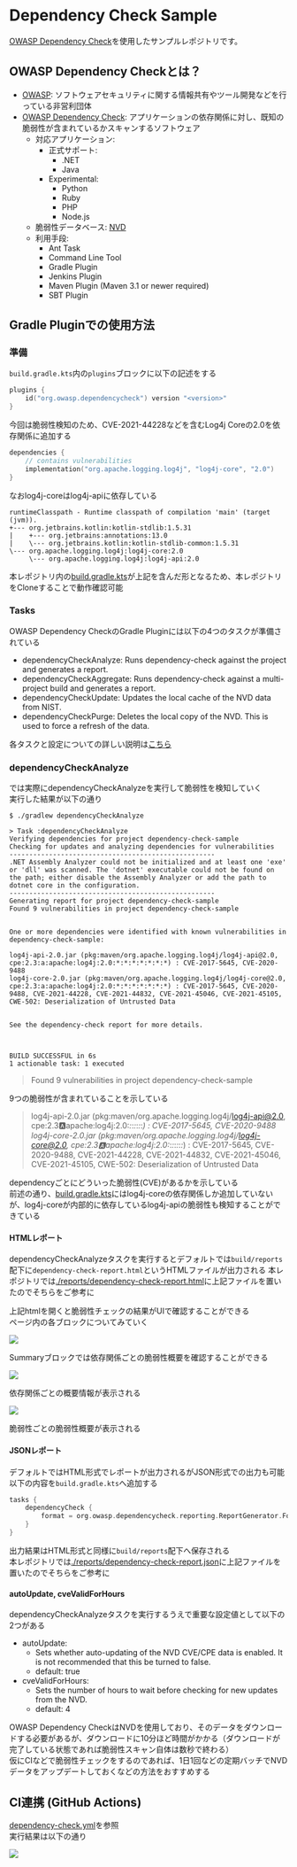 # Dependency Check Sample
[OWASP Dependency Check](https://jeremylong.github.io/DependencyCheck/)を使用したサンプルレポジトリです。

## OWASP Dependency Checkとは？
- [OWASP](https://owasp.org/www-chapter-japan/): ソフトウェアセキュリティに関する情報共有やツール開発などを行っている非営利団体
- [OWASP Dependency Check](https://jeremylong.github.io/DependencyCheck/): アプリケーションの依存関係に対し、既知の脆弱性が含まれているかスキャンするソフトウェア
  - 対応アプリケーション:
    - 正式サポート:
      - .NET
      - Java
    - Experimental:
      - Python
      - Ruby
      - PHP
      - Node.js
  - 脆弱性データベース: [NVD](https://nvd.nist.gov/)
  - 利用手段:
    - Ant Task
    - Command Line Tool
    - Gradle Plugin
    - Jenkins Plugin
    - Maven Plugin (Maven 3.1 or newer required)
    - SBT Plugin

## Gradle Pluginでの使用方法
### 準備
`build.gradle.kts`内の`plugins`ブロックに以下の記述をする

```kotlin
plugins {
    id("org.owasp.dependencycheck") version "<version>"
}
```

今回は脆弱性検知のため、CVE-2021-44228などを含むLog4j Coreの2.0を依存関係に追加する

```kotlin
dependencies {
    // contains vulnerabilities
    implementation("org.apache.logging.log4j", "log4j-core", "2.0")
}
```

なおlog4j-coreはlog4j-apiに依存している

```text
runtimeClasspath - Runtime classpath of compilation 'main' (target  (jvm)).
+--- org.jetbrains.kotlin:kotlin-stdlib:1.5.31
|    +--- org.jetbrains:annotations:13.0
|    \--- org.jetbrains.kotlin:kotlin-stdlib-common:1.5.31
\--- org.apache.logging.log4j:log4j-core:2.0
     \--- org.apache.logging.log4j:log4j-api:2.0
```

本レポジトリ内の[build.gradle.kts](./build.gradle.kts)が上記を含んだ形となるため、本レポジトリをCloneすることで動作確認可能

### Tasks
OWASP Dependency CheckのGradle Pluginには以下の4つのタスクが準備されている
- dependencyCheckAnalyze: Runs dependency-check against the project and generates a report.
- dependencyCheckAggregate: Runs dependency-check against a multi-project build and generates a report.
- dependencyCheckUpdate: Updates the local cache of the NVD data from NIST.
- dependencyCheckPurge: Deletes the local copy of the NVD. This is used to force a refresh of the data.

各タスクと設定についての詳しい説明は[こちら](https://jeremylong.github.io/DependencyCheck/dependency-check-gradle/configuration.html)

### dependencyCheckAnalyze
では実際にdependencyCheckAnalyzeを実行して脆弱性を検知していく  
実行した結果が以下の通り

```shell
$ ./gradlew dependencyCheckAnalyze

> Task :dependencyCheckAnalyze
Verifying dependencies for project dependency-check-sample
Checking for updates and analyzing dependencies for vulnerabilities
----------------------------------------------------
.NET Assembly Analyzer could not be initialized and at least one 'exe' or 'dll' was scanned. The 'dotnet' executable could not be found on the path; either disable the Assembly Analyzer or add the path to dotnet core in the configuration.
----------------------------------------------------
Generating report for project dependency-check-sample
Found 9 vulnerabilities in project dependency-check-sample


One or more dependencies were identified with known vulnerabilities in dependency-check-sample:

log4j-api-2.0.jar (pkg:maven/org.apache.logging.log4j/log4j-api@2.0, cpe:2.3:a:apache:log4j:2.0:*:*:*:*:*:*:*) : CVE-2017-5645, CVE-2020-9488
log4j-core-2.0.jar (pkg:maven/org.apache.logging.log4j/log4j-core@2.0, cpe:2.3:a:apache:log4j:2.0:*:*:*:*:*:*:*) : CVE-2017-5645, CVE-2020-9488, CVE-2021-44228, CVE-2021-44832, CVE-2021-45046, CVE-2021-45105, CWE-502: Deserialization of Untrusted Data


See the dependency-check report for more details.



BUILD SUCCESSFUL in 6s
1 actionable task: 1 executed
```

> Found 9 vulnerabilities in project dependency-check-sample

9つの脆弱性が含まれていることを示している

> log4j-api-2.0.jar (pkg:maven/org.apache.logging.log4j/log4j-api@2.0, cpe:2.3:a:apache:log4j:2.0:*:*:*:*:*:*:*) : CVE-2017-5645, CVE-2020-9488
> log4j-core-2.0.jar (pkg:maven/org.apache.logging.log4j/log4j-core@2.0, cpe:2.3:a:apache:log4j:2.0:*:*:*:*:*:*:*) : CVE-2017-5645, CVE-2020-9488, CVE-2021-44228, CVE-2021-44832, CVE-2021-45046, CVE-2021-45105, CWE-502: Deserialization of Untrusted Data

dependencyごとにどういった脆弱性(CVE)があるかを示している  
前述の通り、[build.gradle.kts](./build.gradle.kts)にはlog4j-coreの依存関係しか追加していないが、log4j-coreが内部的に依存しているlog4j-apiの脆弱性も検知することができている

#### HTMLレポート
dependencyCheckAnalyzeタスクを実行するとデフォルトでは`build/reports`配下に`dependency-check-report.html`というHTMLファイルが出力される
本レポジトリでは[./reports/dependency-check-report.html](./reports/dependency-check-report.html)に上記ファイルを置いたのでそちらをご参考に

上記htmlを開くと脆弱性チェックの結果がUIで確認することができる  
ページ内の各ブロックについてみていく

![](images/1.png)

Summaryブロックでは依存関係ごとの脆弱性概要を確認することができる

![](images/2.png)

依存関係ごとの概要情報が表示される

![](images/3.png)

脆弱性ごとの脆弱性概要が表示される

#### JSONレポート
デフォルトではHTML形式でレポートが出力されるがJSON形式での出力も可能  
以下の内容を`build.gradle.kts`へ追加する

```kotlin
tasks {
    dependencyCheck {
        format = org.owasp.dependencycheck.reporting.ReportGenerator.Format.JSON
    }
}
```

出力結果はHTML形式と同様に`build/reports`配下へ保存される  
本レポジトリでは[./reports/dependency-check-report.json](./reports/dependency-check-report.json)に上記ファイルを置いたのでそちらをご参考に

#### autoUpdate, cveValidForHours
dependencyCheckAnalyzeタスクを実行するうえで重要な設定値として以下の2つがある
- autoUpdate:
  - Sets whether auto-updating of the NVD CVE/CPE data is enabled. It is not recommended that this be turned to false.
  - default: true
- cveValidForHours: 
  - Sets the number of hours to wait before checking for new updates from the NVD.
  - default: 4

OWASP Dependency CheckはNVDを使用しており、そのデータをダウンロードする必要があるが、ダウンロードに10分ほど時間がかかる（ダウンロードが完了している状態であれば脆弱性スキャン自体は数秒で終わる）  
仮にCIなどで脆弱性チェックをするのであれば、1日1回などの定期バッチでNVDデータをアップデートしておくなどの方法をおすすめする

## CI連携 (GitHub Actions)
[dependency-check.yml](.github/workflows/dependency-check.yml)を参照  
実行結果は以下の通り

![](images/4.png)
